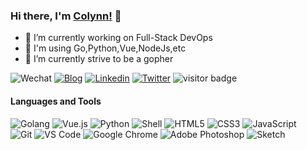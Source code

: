 ### Hi there, I'm [Colynn!](https://colynn.github.io) 👋

- 🔭 I’m currently working on Full-Stack DevOps
- 🌱 I'm using Go,Python,Vue,NodeJs,etc
- 📓 I’m currently strive to be a gopher

![Wechat](https://img.shields.io/badge/-colynnliu-%2307C160?style=flat&logo=Wechat&logoColor=white)
[![Blog](https://img.shields.io/badge/🌐-colynn's_blog-%23323031?style=flat&labelColor=323031)](https://colynn.github.io)
[![Linkedin](https://img.shields.io/badge/-LinkedIn-%230A66C2?style=flat&logo=Linkedin&logoColor=white)](https://www.linkedin.com/in/colynn/)
[![Twitter](https://img.shields.io/badge/-Twitter-%231DA1F2?style=flat&logo=Twitter&logoColor=white)](https://twitter.com/colynnliu)
<img src="https://visitor-badge.laobi.icu/badge?page_id=colynn.colynn" alt="visitor badge"/> 
<!--
  <img align='' src="https://github-readme-stats.vercel.app/api?username=colynn&show_icons=false"> 
-->

#### Languages and Tools
![Golang](https://img.shields.io/badge/-Golang-%2300ADD8?style=flat&logo=Go&logoColor=ffffff)
![Vue.js](https://img.shields.io/badge/-Vue.js-%234FC08D?style=flat&logo=vue.js&logoColor=ffffff)
![Python](https://img.shields.io/badge/-Python-%233776AB?style=flat&logo=Python&logoColor=ffffff)
![Shell](https://img.shields.io/badge/-Shell-%23FFD500?style=flat&logo=powershell&logoColor=ffffff)
![HTML5](https://img.shields.io/badge/-HTML5-%23E34C26?style=flat&logo=html5&logoColor=ffffff)
![CSS3](https://img.shields.io/badge/-CSS3-%23197CBE?style=flat&logo=css3)
![JavaScript](https://img.shields.io/badge/-JavaScript-%23F7DF1C?style=flat&logo=javascript&logoColor=000000&labelColor=%23ECD83E&color=%23ECD83E)\
![Git](https://img.shields.io/badge/-Git-%23ED5A47?style=flat&logo=git&logoColor=%23ffffff)
![VS Code](https://img.shields.io/badge/-VSCode-%230066B8?style=flat&logo=visual-studio-code)
![Google Chrome](https://img.shields.io/badge/-Chrome-%234285F4?style=flat&logo=Google%20Chrome&logoColor=ffffff)
![Adobe Photoshop](https://img.shields.io/badge/-Photoshop-%2331A8FF?style=flat&logo=adobe%20photoshop&logoColor=ffffff)
![Sketch](https://img.shields.io/badge/-Sketch-%23FDAD00?style=flat&logo=sketch&logoColor=ffffff)

